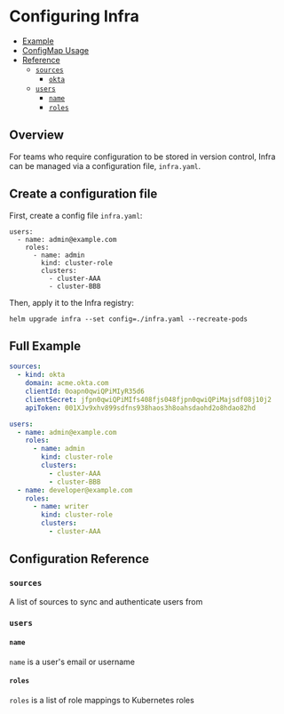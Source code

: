 # Configuring Infra

* [Example](#example)
* [ConfigMap Usage](#configmap-usage)
* [Reference](#reference)
  * [`sources`](#sources)
    * [`okta`](#okta)
  * [`users`](#roles)
    * [`name`](#user)
    * [`roles`](#role)

## Overview

For teams who require configuration to be stored in version control, Infra can be managed via a configuration file, `infra.yaml`.

## Create a configuration file

First, create a config file `infra.yaml`:

```
users:
  - name: admin@example.com
    roles:
      - name: admin
        kind: cluster-role
        clusters:
          - cluster-AAA
          - cluster-BBB
```

Then, apply it to the Infra registry:

```
helm upgrade infra --set config=./infra.yaml --recreate-pods
```

## Full Example

```yaml
sources:
  - kind: okta
    domain: acme.okta.com
    clientId: 0oapn0qwiQPiMIyR35d6
    clientSecret: jfpn0qwiQPiMIfs408fjs048fjpn0qwiQPiMajsdf08j10j2
    apiToken: 001XJv9xhv899sdfns938haos3h8oahsdaohd2o8hdao82hd

users:
  - name: admin@example.com
    roles:
      - name: admin
        kind: cluster-role
        clusters:
          - cluster-AAA
          - cluster-BBB
  - name: developer@example.com
    roles:
      - name: writer
        kind: cluster-role
        clusters:
          - cluster-AAA
```

## Configuration Reference

### `sources`

A list of sources to sync and authenticate users from

### `users`

#### `name`

`name` is a user's email or username

#### `roles`

`roles` is a list of role mappings to Kubernetes roles

